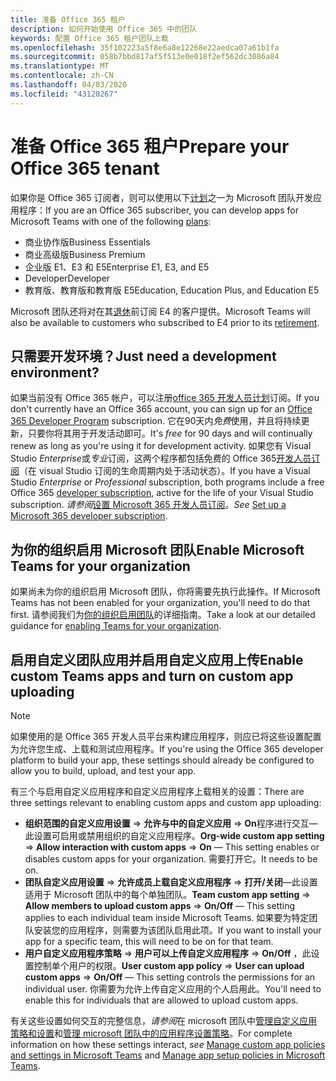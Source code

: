 ```yaml
---
title: 准备 Office 365 租户
description: 如何开始使用 Office 365 中的团队
keywords: 配置 Office 365 租户团队上载
ms.openlocfilehash: 35f102223a5f8e6a8e12268e22aedca07a61b1fa
ms.sourcegitcommit: 058b7bbd817af5f513e0e018f2ef562dc3086a84
ms.translationtype: MT
ms.contentlocale: zh-CN
ms.lasthandoff: 04/03/2020
ms.locfileid: "43120267"
---
```

# <a name="prepare-your-office-365-tenant"></a><span data-ttu-id="3ab50-104">准备 Office 365 租户</span><span class="sxs-lookup"><span data-stu-id="3ab50-104">Prepare your Office 365 tenant</span></span>

<span data-ttu-id="3ab50-105">如果你是 Office 365 订阅者，则可以使用以下[计划](https://products.office.com/business/compare-more-office-365-for-business-plans)之一为 Microsoft 团队开发应用程序：</span><span class="sxs-lookup"><span data-stu-id="3ab50-105">If you are an Office 365 subscriber, you can develop apps for Microsoft Teams with one of the following [plans](https://products.office.com/business/compare-more-office-365-for-business-plans):</span></span>

* <span data-ttu-id="3ab50-106">商业协作版</span><span class="sxs-lookup"><span data-stu-id="3ab50-106">Business Essentials</span></span>
* <span data-ttu-id="3ab50-107">商业高级版</span><span class="sxs-lookup"><span data-stu-id="3ab50-107">Business Premium</span></span>
* <span data-ttu-id="3ab50-108">企业版 E1、E3 和 E5</span><span class="sxs-lookup"><span data-stu-id="3ab50-108">Enterprise E1, E3, and E5</span></span>
* <span data-ttu-id="3ab50-109">Developer</span><span class="sxs-lookup"><span data-stu-id="3ab50-109">Developer</span></span>
* <span data-ttu-id="3ab50-110">教育版、教育版和教育版 E5</span><span class="sxs-lookup"><span data-stu-id="3ab50-110">Education, Education Plus, and Education E5</span></span>

<span data-ttu-id="3ab50-111">Microsoft 团队还将对在其[退休](https://support.office.com//article/important-information-for-office-365-enterprise-e4-customers-f9572348-43a2-43fa-a3d8-3b6c9c042147)前订阅 E4 的客户提供。</span><span class="sxs-lookup"><span data-stu-id="3ab50-111">Microsoft Teams will also be available to customers who subscribed to E4 prior to its [retirement](https://support.office.com//article/important-information-for-office-365-enterprise-e4-customers-f9572348-43a2-43fa-a3d8-3b6c9c042147).</span></span>

## <a name="just-need-a-development-environment"></a><span data-ttu-id="3ab50-112">只需要开发环境？</span><span class="sxs-lookup"><span data-stu-id="3ab50-112">Just need a development environment?</span></span>

<span data-ttu-id="3ab50-113">如果当前没有 Office 365 帐户，可以注册[office 365 开发人员计划](https://developer.microsoft.com/microsoft-365/dev-program)订阅。</span><span class="sxs-lookup"><span data-stu-id="3ab50-113">If you don't currently have an Office 365 account, you can sign up for an [Office 365 Developer Program](https://developer.microsoft.com/microsoft-365/dev-program) subscription.</span></span> <span data-ttu-id="3ab50-114">它在90天内*免费*使用，并且将持续更新，只要你将其用于开发活动即可。</span><span class="sxs-lookup"><span data-stu-id="3ab50-114">It's *free* for 90 days and will continually renew as long as you're using it for development activity.</span></span> <span data-ttu-id="3ab50-115">如果您有 Visual Studio *Enterprise*或*专业*订阅，这两个程序都包括免费的 Office 365[开发人员订阅](https://aka.ms/MyVisualStudioBenefits)（在 visual Studio 订阅的生命周期内处于活动状态）。</span><span class="sxs-lookup"><span data-stu-id="3ab50-115">If you have a Visual Studio *Enterprise* or *Professional* subscription, both programs include a free Office 365 [developer subscription](https://aka.ms/MyVisualStudioBenefits), active for the life of your Visual Studio subscription.</span></span> <span data-ttu-id="3ab50-116">*请参阅*[设置 Microsoft 365 开发人员订阅](https://docs.microsoft.com/office/developer-program/office-365-developer-program-get-started)。</span><span class="sxs-lookup"><span data-stu-id="3ab50-116">*See* [Set up a Microsoft 365 developer subscription](https://docs.microsoft.com/office/developer-program/office-365-developer-program-get-started).</span></span>

## <a name="enable-microsoft-teams-for-your-organization"></a><span data-ttu-id="3ab50-117">为你的组织启用 Microsoft 团队</span><span class="sxs-lookup"><span data-stu-id="3ab50-117">Enable Microsoft Teams for your organization</span></span>

<span data-ttu-id="3ab50-118">如果尚未为你的组织启用 Microsoft 团队，你将需要先执行此操作。</span><span class="sxs-lookup"><span data-stu-id="3ab50-118">If Microsoft Teams has not been enabled for your organization, you'll need to do that first.</span></span> <span data-ttu-id="3ab50-119">请参阅我们为[你的组织启用团队](https://docs.microsoft.com/microsoftteams/enable-features-office-365)的详细指南。</span><span class="sxs-lookup"><span data-stu-id="3ab50-119">Take a look at our detailed guidance for [enabling Teams for your organization](https://docs.microsoft.com/microsoftteams/enable-features-office-365).</span></span>

## <a name="enable-custom-teams-apps-and-turn-on-custom-app-uploading"></a><span data-ttu-id="3ab50-120">启用自定义团队应用并启用自定义应用上传</span><span class="sxs-lookup"><span data-stu-id="3ab50-120">Enable custom Teams apps and turn on custom app uploading</span></span>

> [!Note] 
> <span data-ttu-id="3ab50-121">如果使用的是 Office 365 开发人员平台来构建应用程序，则应已将这些设置配置为允许您生成、上载和测试应用程序。</span><span class="sxs-lookup"><span data-stu-id="3ab50-121">If you're using the Office 365 developer platform to build your app, these settings should already be configured to allow you to build, upload, and test your app.</span></span>

<span data-ttu-id="3ab50-122">有三个与启用自定义应用程序和自定义应用程序上载相关的设置：</span><span class="sxs-lookup"><span data-stu-id="3ab50-122">There are three settings relevant to enabling custom apps and custom app uploading:</span></span>

* <span data-ttu-id="3ab50-123">**组织范围的自定义应用设置** => **允许与中的自定义应用** => **On**程序进行交互—此设置可启用或禁用组织的自定义应用程序。</span><span class="sxs-lookup"><span data-stu-id="3ab50-123">**Org-wide custom app setting** => **Allow interaction with custom apps** => **On** — This setting enables or disables custom apps for your organization.</span></span> <span data-ttu-id="3ab50-124">需要打开它。</span><span class="sxs-lookup"><span data-stu-id="3ab50-124">It needs to be on.</span></span> 
* <span data-ttu-id="3ab50-125">**团队自定义应用设置** => **允许成员上载自定义应用程序** => **打开/关闭**—此设置适用于 Microsoft 团队中的每个单独团队。</span><span class="sxs-lookup"><span data-stu-id="3ab50-125">**Team custom app setting** => **Allow members to upload custom apps** => **On/Off** — This setting applies to each individual team inside Microsoft Teams.</span></span> <span data-ttu-id="3ab50-126">如果要为特定团队安装您的应用程序，则需要为该团队启用此项。</span><span class="sxs-lookup"><span data-stu-id="3ab50-126">If you want to install your app for a specific team, this will need to be on for that team.</span></span>
* <span data-ttu-id="3ab50-127">**用户自定义应用程序策略** => **用户可以上传自定义应用程序** => **On/Off** ，此设置控制单个用户的权限。</span><span class="sxs-lookup"><span data-stu-id="3ab50-127">**User custom app policy** => **User can upload custom apps** => **On/Off** — This setting controls the permissions for an individual user.</span></span> <span data-ttu-id="3ab50-128">你需要为允许上传自定义应用的个人启用此。</span><span class="sxs-lookup"><span data-stu-id="3ab50-128">You'll need to enable this for individuals that are allowed to upload custom apps.</span></span>

<span data-ttu-id="3ab50-129">有关这些设置如何交互的完整信息，*请参阅*在 microsoft 团队中[管理自定义应用策略和设置](https://docs.microsoft.com/microsoftteams/teams-custom-app-policies-and-settings)和[管理 microsoft 团队中的应用程序设置策略](https://docs.microsoft.com/microsoftteams/teams-app-setup-policies)。</span><span class="sxs-lookup"><span data-stu-id="3ab50-129">For complete information on how these settings interact, *see* [Manage custom app policies and settings in Microsoft Teams](https://docs.microsoft.com/microsoftteams/teams-custom-app-policies-and-settings) and [Manage app setup policies in Microsoft Teams](https://docs.microsoft.com/microsoftteams/teams-app-setup-policies).</span></span>
